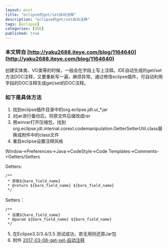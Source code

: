 ```yaml
---
layout: post
title: "eclipse的get/set自动注释"
description: "eclipse的get/set自动注释"
tags: [eclipse]
categories: [IDE]
published: true
---
```


### 本文转自 [http://yaku2688.iteye.com/blog/1164640](http://yaku2688.iteye.com/blog/1164640)

创建实体类、VO类等的时候，一般会在字段上写上注释。IDE自动生成的get/set方法DOC注释，又要重新写一遍，麻烦异常。通过修改eclipse插件，可自动利用字段的DOC注释生成get/set的DOC注释。

### 如下是具体方法

1. 找到eclipse插件目录中的org.eclipse.jdt.ui_*.jar
2. 对jar进行备份后，将原文件后缀改成rar
3. 用winrar打开压缩包，找到org.eclipse.jdt.internal.corext.codemanipulation.GetterSetterUtil.class替换成附件中的class文件
4. 重启eclipse设置注释风格

  Window->Preferences->Java->CodeStyle->Code Templates->Comments->Getters/Setters

  Getters:
```
/**  
 * 获取${bare_field_name}  
 * @return ${bare_field_name} ${bare_field_name}  
 */  
```

  Setters：
```
/**  
 * 设置${bare_field_name}  
 * @param ${bare_field_name} ${bare_field_name}  
 */  
```
5. 在Eclipse3.3/3.4/3.5 测试成功，若无用则还原Jar包
6. 附件 [2017-03-08-get-set-自动注释](/download/2017-03-08-get-set-自动注释.rar)
